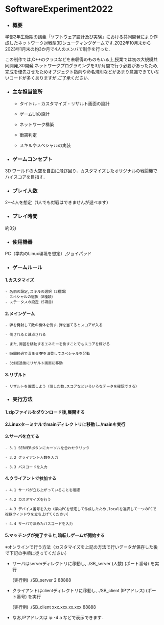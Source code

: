# SoftwareExperiment2022

- ### 概要
学部2年生後期の講義「ソフトウェア設計及び実験」における共同開発により作成したネットワーク対戦型3Dシューティングゲームです.2022年10月末から2023年1月末の約3か月で4人のメンバで制作を行った.

この制作では,C++のクラスなどを未収得のものもいる上,授業では初の大規模共同開発,3D開発,ネットワークプログラミングを3か月間で行う必要があったため,完成を優先させたためオブジェクト指向や命名規則などがあまり意識できていないコードが多くありますが,ご了承ください.


- ### 主な担当箇所
   - タイトル・カスタマイズ・リザルト画面の設計

   - ゲームUIの設計

   - ネットワーク構築

   - 衝突判定

   - スキルやスペシャルの実装


- ### ゲームコンセプト
3D ワールドの大空を自由に飛び回り，カスタマイズしたオリジナルの戦闘機でハイスコアを目指す.


- ### プレイ人数
2～4人を想定（1人でも対戦はできませんが遊べます）


- ### プレイ時間
約3分


- ### 使用機器
PC（学内のLinux環境を想定）,ジョイパッド


- ### ゲームルール
#### 1.カスタマイズ
    - 名前の設定,スキルの選択（3種類）
    - スペシャルの選択（8種類）
    - ステータスの設定（5項目）
#### 2.メインゲーム
    - 弾を発射して敵の機体を倒す.弾を当てるとスコアが入る
   
    - 倒されると減点される
    
    - また,周囲を移動するエネミーを倒すことでもスコアを稼げる
    
    - 時間経過で溜まるMPを消費してスペシャルを発動
    
    - 3分経過後にリザルト画面に移動
#### 3.リザルト
    - リザルトを確認しよう（倒した数,スコアなどいろいろなデータを確認できる）


- ### 実行方法
#### 1.zipファイルをダウンロード後,展開する

#### 2.Linuxターミナルでmainディレクトリに移動し./mainを実行

#### 3.サーバを立てる

    - 3.1 SERVERボタンにカーソルを合わせクリック
     
    - 3.2 クライアント人数を入力
     
    - 3.3 パスコードを入力
  
#### 4.クライアントで参加する

    - 4.1 サーバが立ち上がっていることを確認
     
    - 4.2 カスタマイズを行う
     
    - 4.3 デバイス番号を入力（学内PCを想定して作成したため,localを選択して一つのPCで複数ウィンドウを立ち上げてください）
     
    - 4.4 サーバで決めたパスコードを入力
     
#### 5.マッチングが完了すると,暗転しゲームが開始する

   ※オンラインで行う方法（カスタマイズを上記の方法で行いデータが保存した後で下記の手順に従ってください）

   - サーバはserverディレクトリに移動し,  ./SB_server (人数) (ポート番号) を実行
   
     (実行例) ./SB_server 2 88888
     
   - クライアントはclientディレクトリに移動し,  ./SB_client (IPアドレス) (ポート番号) を実行
   
     (実行例) ./SB_client xxx.xxx.xx.xxx 88888
     
   - なお,IPアドレスは ip -4 a などで表示できます.



